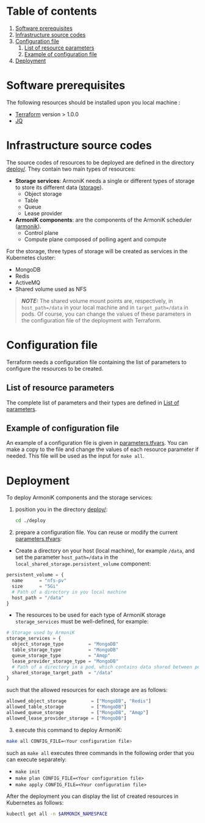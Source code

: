 # Table of contents

1. [Software prerequisites](#software-prerequisites)
2. [Infrastructure source codes](#infrastructure-source-codes)
3. [Configuration file](#configuration-file)
    1. [List of resource parameters](#list-of-resource-parameters)
    2. [Example of configuration file](#example-of-configuration-file)
4. [Deployment](#deployment)

# Software prerequisites <a name="software-prerequisites"></a>

The following resources should be installed upon you local machine :

* [Terraform](https://learn.hashicorp.com/tutorials/terraform/install-cli) version > 1.0.0
* [JQ](https://stedolan.github.io/jq/)

# Infrastructure source codes <a name="nfrastructure-source-codes"></a>

The source codes of resources to be deployed are defined in the directory [deploy/](../deploy). They contain two main
types of resources:

* **Storage services**: ArmoniK needs a single or different types of storage to store its different
  data ([storage](../deploy/modules/storage)).
    * Object storage
    * Table
    * Queue
    * Lease provider
* **ArmoniK components**: are the components of the ArmoniK scheduler ([armonik](../deploy/modules/armonik)).
    * Control plane
    * Compute plane composed of polling agent and compute

For the storage, three types of storage will be created as services in the Kubernetes cluster:

* MongoDB
* Redis
* ActiveMQ
* Shared volume used as NFS

> **_NOTE:_**  The shared volume mount points are, respectively, in `host_path=/data` in your local machine and in
`target_path=/data` in pods. Of course, you can change the values of these parameters in the configuration file of the deployment with Terraform.

# Configuration file <a name="configuration-file"></a>

Terraform needs a configuration file containing the list of parameters to configure the resources to be created.

## List of resource parameters <a name="list-of-resource-parameters"></a>

The complete list of parameters and their types are defined in [List of parameters](../docs/README.configuration.md).

## Example of configuration file <a name="example-of-configuration-file"></a>

An example of a configuration file is given in [parameters.tfvars](../deploy/parameters.tfvars). You can make a copy to
the file and change the values of each resource parameter if needed. This file will be used as the input for `make all`.

# Deployment <a name="deployment"></a>

To deploy ArmoniK components and the storage services:

1. position you in the directory [deploy/](../deploy):

    ```bash
    cd ./deploy
    ```

2. prepare a configuration file. You can reuse or modify the current [parameters.tfvars](../deploy/parameters.tfvars):

* Create a directory on your host (local machine), for example `/data`, and set the parameter `host_path=/data` in
  the `local_shared_storage.persistent_volume` component:

```terraform
persistent_volume = {
  name      = "nfs-pv"
  size      = "5Gi"
  # Path of a directory in you local machine
  host_path = "/data"
}
```

* The resources to be used for each type of ArmoniK storage `storage_services` must be well-defined, for example:

```terraform
# Storage used by ArmoniK
storage_services = {
  object_storage_type         = "MongoDB"
  table_storage_type          = "MongoDB"
  queue_storage_type          = "Amqp"
  lease_provider_storage_type = "MongoDB"
  # Path of a directory in a pod, which contains data shared between pods and your local machine
  shared_storage_target_path  = "/data"
}
```

such that the allowed resources for each storage are as follows:

```terraform
allowed_object_storage         = ["MongoDB", "Redis"]
allowed_table_storage          = ["MongoDB"]
allowed_queue_storage          = ["MongoDB", "Amqp"]
allowed_lease_provider_storage = ["MongoDB"]
```

3. execute this command to deploy ArmoniK:

```bash
make all CONFIG_FILE=<Your configuration file> 
```

such as `make all` executes three commands in the following order that you can execute separately:

* `make init`
* `make plan CONFIG_FILE=<Your configuration file>`
* `make apply CONFIG_FILE=<Your configuration file>`

After the deployment you can display the list of created resources in Kubernetes as follows:

```bash
kubectl get all -n $ARMONIK_NAMESPACE
```